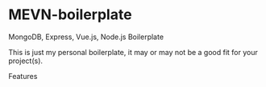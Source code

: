 # MEVN-boilerplate
MongoDB, Express, Vue.js, Node.js Boilerplate

This is just my personal boilerplate, it may or may not be a good fit for your project(s). 

Features
